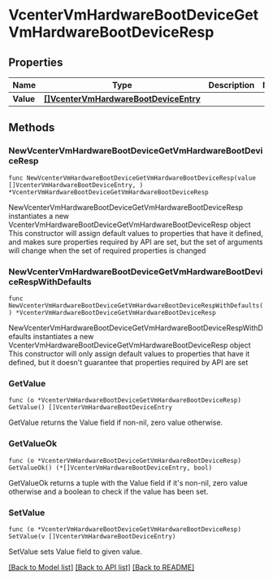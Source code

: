 # VcenterVmHardwareBootDeviceGetVmHardwareBootDeviceResp

## Properties

Name | Type | Description | Notes
------------ | ------------- | ------------- | -------------
**Value** | [**[]VcenterVmHardwareBootDeviceEntry**](VcenterVmHardwareBootDeviceEntry.md) |  | 

## Methods

### NewVcenterVmHardwareBootDeviceGetVmHardwareBootDeviceResp

`func NewVcenterVmHardwareBootDeviceGetVmHardwareBootDeviceResp(value []VcenterVmHardwareBootDeviceEntry, ) *VcenterVmHardwareBootDeviceGetVmHardwareBootDeviceResp`

NewVcenterVmHardwareBootDeviceGetVmHardwareBootDeviceResp instantiates a new VcenterVmHardwareBootDeviceGetVmHardwareBootDeviceResp object
This constructor will assign default values to properties that have it defined,
and makes sure properties required by API are set, but the set of arguments
will change when the set of required properties is changed

### NewVcenterVmHardwareBootDeviceGetVmHardwareBootDeviceRespWithDefaults

`func NewVcenterVmHardwareBootDeviceGetVmHardwareBootDeviceRespWithDefaults() *VcenterVmHardwareBootDeviceGetVmHardwareBootDeviceResp`

NewVcenterVmHardwareBootDeviceGetVmHardwareBootDeviceRespWithDefaults instantiates a new VcenterVmHardwareBootDeviceGetVmHardwareBootDeviceResp object
This constructor will only assign default values to properties that have it defined,
but it doesn't guarantee that properties required by API are set

### GetValue

`func (o *VcenterVmHardwareBootDeviceGetVmHardwareBootDeviceResp) GetValue() []VcenterVmHardwareBootDeviceEntry`

GetValue returns the Value field if non-nil, zero value otherwise.

### GetValueOk

`func (o *VcenterVmHardwareBootDeviceGetVmHardwareBootDeviceResp) GetValueOk() (*[]VcenterVmHardwareBootDeviceEntry, bool)`

GetValueOk returns a tuple with the Value field if it's non-nil, zero value otherwise
and a boolean to check if the value has been set.

### SetValue

`func (o *VcenterVmHardwareBootDeviceGetVmHardwareBootDeviceResp) SetValue(v []VcenterVmHardwareBootDeviceEntry)`

SetValue sets Value field to given value.



[[Back to Model list]](../README.md#documentation-for-models) [[Back to API list]](../README.md#documentation-for-api-endpoints) [[Back to README]](../README.md)


